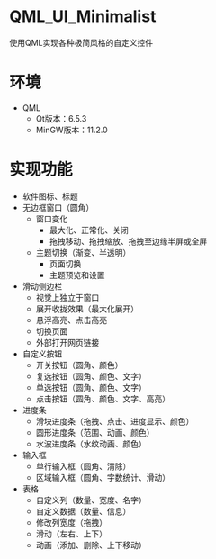 # QML_UI_Minimalist

使用QML实现各种极简风格的自定义控件

# 环境

+ QML
  + Qt版本：6.5.3
  + MinGW版本：11.2.0

# 实现功能

+ 软件图标、标题
+ 无边框窗口（圆角）
  + 窗口变化
    + 最大化、正常化、关闭
    + 拖拽移动、拖拽缩放、拖拽至边缘半屏或全屏
  + 主题切换（渐变、半透明）
    + 页面切换
    + 主题预览和设置
+ 滑动侧边栏
  + 视觉上独立于窗口
  + 展开收拢效果（最大化展开）
  + 悬浮高亮、点击高亮
  + 切换页面
  + 外部打开网页链接
+ 自定义按钮
  + 开关按钮（圆角、颜色）
  + 复选按钮（圆角、颜色、文字）
  + 单选按钮（圆角、颜色、文字）
  + 点击按钮（圆角、颜色、文字、高亮）
+ 进度条
  + 滑块进度条（拖拽、点击、进度显示、颜色）
  + 圆形进度条（范围、动画、颜色）
  + 水波进度条（水纹动画、颜色）
+ 输入框
  + 单行输入框（圆角、清除）
  + 区域输入框（圆角、字数统计、滑动）
+ 表格
  + 自定义列（数量、宽度、名字）
  + 自定义数据（数量、信息）
  + 修改列宽度（拖拽）
  + 滑动（左右、上下）
  + 动画（添加、删除、上下移动）
